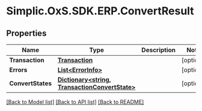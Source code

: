 # Simplic.OxS.SDK.ERP.ConvertResult

## Properties

Name | Type | Description | Notes
------------ | ------------- | ------------- | -------------
**Transaction** | [**Transaction**](Transaction.md) |  | [optional] 
**Errors** | [**List&lt;ErrorInfo&gt;**](ErrorInfo.md) |  | [optional] 
**ConvertStates** | [**Dictionary&lt;string, TransactionConvertState&gt;**](TransactionConvertState.md) |  | [optional] 

[[Back to Model list]](../README.md#documentation-for-models) [[Back to API list]](../README.md#documentation-for-api-endpoints) [[Back to README]](../README.md)

